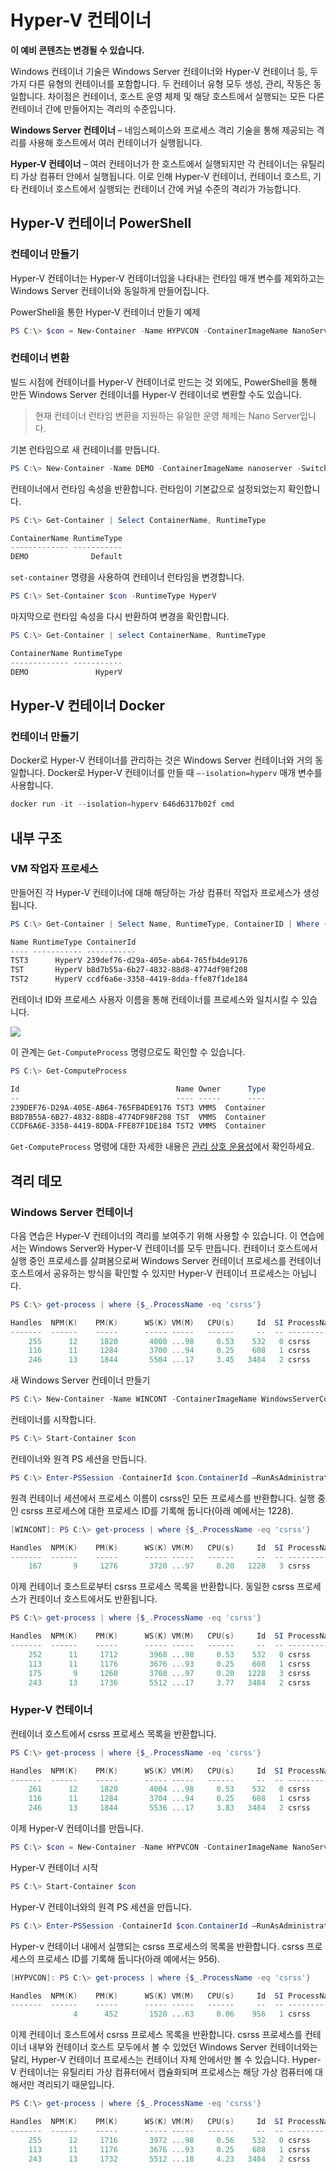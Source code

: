 # Hyper-V 컨테이너

**이 예비 콘텐츠는 변경될 수 있습니다.**

Windows 컨테이너 기술은 Windows Server 컨테이너와 Hyper-V 컨테이너 등, 두 가지 다른 유형의 컨테이너를 포함합니다. 두 컨테이너 유형 모두 생성, 관리, 작동은 동일합니다. 차이점은 컨테이너, 호스트 운영 체제 및 해당 호스트에서 실행되는 모든 다른 컨테이너 간에 만들어지는 격리의 수준입니다.

**Windows Server 컨테이너** – 네임스페이스와 프로세스 격리 기술을 통해 제공되는 격리를 사용해 호스트에서 여러 컨테이너가 실행됩니다.

**Hyper-V 컨테이너** – 여러 컨테이너가 한 호스트에서 실행되지만 각 컨테이너는 유틸리티 가상 컴퓨터 안에서 실행됩니다. 이로 인해 Hyper-V 컨테이너, 컨테이너 호스트, 기타 컨테이너 호스트에서 실행되는 컨테이너 간에 커널 수준의 격리가 가능합니다.

## Hyper-V 컨테이너 PowerShell

### 컨테이너 만들기

Hyper-V 컨테이너는 Hyper-V 컨테이너임을 나타내는 런타임 매개 변수를 제외하고는 Windows Server 컨테이너와 동일하게 만들어집니다.

PowerShell을 통한 Hyper-V 컨테이너 만들기 예제

```powershell
PS C:\> $con = New-Container -Name HYPVCON -ContainerImageName NanoServer -SwitchName "Virtual Switch" -RuntimeType HyperV
```

### 컨테이너 변환

빌드 시점에 컨테이너를 Hyper-V 컨테이너로 만드는 것 외에도, PowerShell을 통해 만든 Windows Server 컨테이너를 Hyper-V 컨테이너로 변환할 수도 있습니다.

>현재 컨테이너 런타임 변환을 지원하는 유일한 운영 체제는 Nano Server입니다.

기본 런타임으로 새 컨테이너를 만듭니다.

```powershell
PS C:\> New-Container -Name DEMO -ContainerImageName nanoserver -SwitchName NAT
```
컨테이너에서 런타임 속성을 반환합니다. 런타임이 기본값으로 설정되었는지 확인합니다.

```powershell
PS C:\> Get-Container | Select ContainerName, RuntimeType

ContainerName RuntimeType
------------- -----------
DEMO              Default
```

`set-container` 명령을 사용하여 컨테이너 런타임을 변경합니다.

```powershell
PS C:\> Set-Container $con -RuntimeType HyperV
```

마지막으로 런타임 속성을 다시 반환하여 변경을 확인합니다.

```powershell
PS C:\> Get-Container | select ContainerName, RuntimeType

ContainerName RuntimeType
------------- -----------
DEMO               HyperV
```

## Hyper-V 컨테이너 Docker

### 컨테이너 만들기

Docker로 Hyper-V 컨테이너를 관리하는 것은 Windows Server 컨테이너와 거의 동일합니다. Docker로 Hyper-V 컨테이너를 만들 때 `–-isolation=hyperv` 매개 변수를 사용합니다.

```powershell
docker run -it --isolation=hyperv 646d6317b02f cmd
```

## 내부 구조

### VM 작업자 프로세스

만들어진 각 Hyper-V 컨테이너에 대해 해당하는 가상 컴퓨터 작업자 프로세스가 생성됩니다.

```powershell
PS C:\> Get-Container | Select Name, RuntimeType, ContainerID | Where {$_.RuntimeType -eq 'Hyperv'}

Name RuntimeType ContainerId
---- ----------- -----------
TST3      HyperV 239def76-d29a-405e-ab64-765fb4de9176
TST       HyperV b8d7b55a-6b27-4832-88d8-4774df98f208
TST2      HyperV ccdf6a6e-3358-4419-8dda-ffe87f1de184
```

컨테이너 ID와 프로세스 사용자 이름을 통해 컨테이너를 프로세스와 일치시킬 수 있습니다.

![](media/process.png)

이 관계는 `Get-ComputeProcess` 명령으로도 확인할 수 있습니다.

```powershell
PS C:\> Get-ComputeProcess

Id                                   Name Owner      Type
--                                   ---- -----      ----
239DEF76-D29A-405E-AB64-765FB4DE9176 TST3 VMMS  Container
B8D7B55A-6B27-4832-88D8-4774DF98F208 TST  VMMS  Container
CCDF6A6E-3358-4419-8DDA-FFE87F1DE184 TST2 VMMS  Container
```

`Get-ComputeProcess` 명령에 대한 자세한 내용은 [관리 상호 운용성](./hcs_powershell.md)에서 확인하세요.

## 격리 데모

### Windows Server 컨테이너

다음 연습은 Hyper-V 컨테이너의 격리를 보여주기 위해 사용할 수 있습니다. 이 연습에서는 Windows Server와 Hyper-V 컨테이너를 모두 만듭니다. 컨테이너 호스트에서 실행 중인 프로세스를 살펴봄으로써 Windows Server 컨테이너 프로세스를 컨테이너 호스트에서 공유하는 방식을 확인할 수 있지만 Hyper-V 컨테이너 프로세스는 아닙니다.

```powershell
PS C:\> get-process | where {$_.ProcessName -eq 'csrss'}

Handles  NPM(K)    PM(K)      WS(K) VM(M)   CPU(s)     Id  SI ProcessName
-------  ------    -----      ----- -----   ------     --  -- -----------
    255      12     1820       4000 ...98     0.53    532   0 csrss
    116      11     1284       3700 ...94     0.25    608   1 csrss
    246      13     1844       5504 ...17     3.45   3484   2 csrss
```

새 Windows Server 컨테이너 만들기

```powershell
PS C:\> New-Container -Name WINCONT -ContainerImageName WindowsServerCore -SwitchName "Virtual Switch"
```

컨테이너를 시작합니다.

```powershell
PS C:\> Start-Container $con
```

컨테이너와 원격 PS 세션을 만듭니다.

```powershell
PS C:\> Enter-PSSession -ContainerId $con.ContainerId –RunAsAdministrator
```

원격 컨테이너 세션에서 프로세스 이름이 csrss인 모든 프로세스를 반환합니다. 실행 중인 csrss 프로세스에 대한 프로세스 ID를 기록해 둡니다(아래 예에서는 1228).

```powershell
[WINCONT]: PS C:\> get-process | where {$_.ProcessName -eq 'csrss'}

Handles  NPM(K)    PM(K)      WS(K) VM(M)   CPU(s)     Id  SI ProcessName
-------  ------    -----      ----- -----   ------     --  -- -----------
    167       9     1276       3720 ...97     0.20   1228   3 csrss
```

이제 컨테이너 호스트로부터 csrss 프로세스 목록을 반환합니다. 동일한 csrss 프로세스가 컨테이너 호스트에서도 반환됩니다.

```powershell
PS C:\> get-process | where {$_.ProcessName -eq 'csrss'}

Handles  NPM(K)    PM(K)      WS(K) VM(M)   CPU(s)     Id  SI ProcessName
-------  ------    -----      ----- -----   ------     --  -- -----------
    252      11     1712       3968 ...98     0.53    532   0 csrss
    113      11     1176       3676 ...93     0.25    608   1 csrss
    175       9     1260       3708 ...97     0.20   1228   3 csrss
    243      13     1736       5512 ...17     3.77   3484   2 csrss
```
### Hyper-V 컨테이너

컨테이너 호스트에서 csrss 프로세스 목록을 반환합니다.

```powershell
PS C:\> get-process | where {$_.ProcessName -eq 'csrss'}

Handles  NPM(K)    PM(K)      WS(K) VM(M)   CPU(s)     Id  SI ProcessName
-------  ------    -----      ----- -----   ------     --  -- -----------
    261      12     1820       4004 ...98     0.53    532   0 csrss
    116      11     1284       3704 ...94     0.25    608   1 csrss
    246      13     1844       5536 ...17     3.83   3484   2 csrss
```

이제 Hyper-V 컨테이너를 만듭니다.

```powershell
PS C:\> $con = New-Container -Name HYPVCON -ContainerImageName NanoServer -SwitchName "Virtual Switch" -RuntimeType HyperV
```

Hyper-V 컨테이너 시작

```powershell
PS C:\> Start-Container $con
```

Hyper-V 컨테이너와의 원격 PS 세션을 만듭니다.

```powershell
PS C:\> Enter-PSSession -ContainerId $con.ContainerId –RunAsAdministrator
```

Hyper-v 컨테이너 내에서 실행되는 csrss 프로세스의 목록을 반환합니다. csrss 프로세스의 프로세스 ID를 기록해 둡니다(아래 예에서는 956).

```powershell
[HYPVCON]: PS C:\> get-process | where {$_.ProcessName -eq 'csrss'}

Handles  NPM(K)    PM(K)      WS(K) VM(M)   CPU(s)     Id  SI ProcessName
-------  ------    -----      ----- -----   ------     --  -- -----------
              4      452       1520 ...63     0.06    956   1 csrss
```

이제 컨테이너 호스트에서 csrss 프로세스 목록을 반환합니다. csrss 프로세스를 컨테이너 내부와 컨테이너 호스트 모두에서 볼 수 있었던 Windows Server 컨테이너와는 달리, Hyper-V 컨테이너 프로세스는 컨테이너 자체 안에서만 볼 수 있습니다. Hyper-V 컨테이너는 유틸리티 가상 컴퓨터에서 캡슐화되며 프로세스는 해당 가상 컴퓨터에 대해서만 격리되기 때문입니다.

```powershell
PS C:\> get-process | where {$_.ProcessName -eq 'csrss'}

Handles  NPM(K)    PM(K)      WS(K) VM(M)   CPU(s)     Id  SI ProcessName
-------  ------    -----      ----- -----   ------     --  -- -----------
    255      12     1716       3972 ...98     0.56    532   0 csrss
    113      11     1176       3676 ...93     0.25    608   1 csrss
    243      13     1732       5512 ...18     4.23   3484   2 csrss
```




<!--HONumber=Jan16_HO1-->
